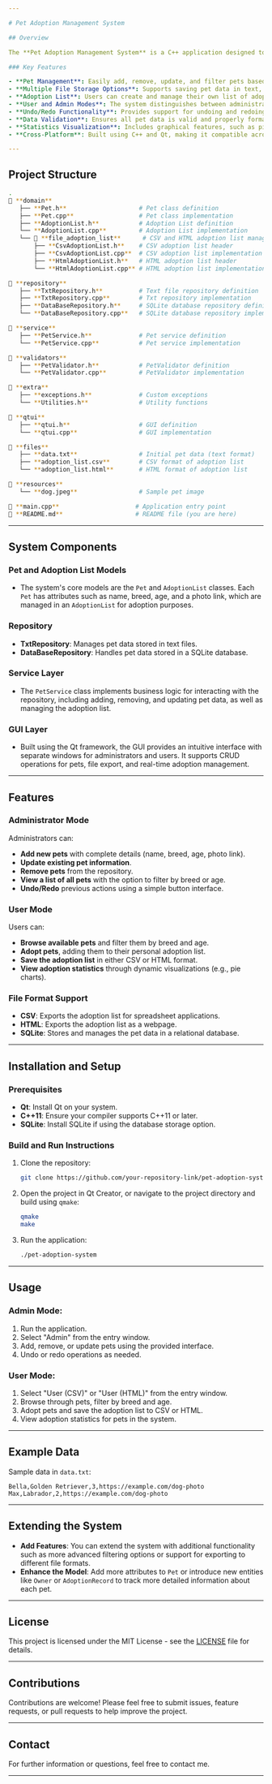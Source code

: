 ```yaml
---

# Pet Adoption Management System

## Overview

The **Pet Adoption Management System** is a C++ application designed to manage the process of pet adoptions. It features a comprehensive pet management interface, allowing administrators to add, remove, update, and filter pets. Users can view available pets and add them to their adoption list. The system leverages Qt for a clean, intuitive graphical user interface (GUI), and supports multiple storage formats (CSV, HTML, SQLite) for persistent data handling.

### Key Features

- **Pet Management**: Easily add, remove, update, and filter pets based on attributes such as age and breed.
- **Multiple File Storage Options**: Supports saving pet data in text, CSV, HTML, and SQLite database formats for flexible data management.
- **Adoption List**: Users can create and manage their own list of adopted pets, with export options in CSV or HTML.
- **User and Admin Modes**: The system distinguishes between administrator functionalities (pet management) and user functionalities (pet browsing and adoption).
- **Undo/Redo Functionality**: Provides support for undoing and redoing actions in the admin panel.
- **Data Validation**: Ensures all pet data is valid and properly formatted before adding it to the repository.
- **Statistics Visualization**: Includes graphical features, such as pie charts, to represent statistics (e.g., distribution of pets by age).
- **Cross-Platform**: Built using C++ and Qt, making it compatible across multiple platforms.

---
```


## Project Structure

```bash
.
📁 **domain**  
   ├── **Pet.h**                    # Pet class definition  
   ├── **Pet.cpp**                  # Pet class implementation  
   ├── **AdoptionList.h**           # Adoption List definition  
   └── **AdoptionList.cpp**         # Adoption List implementation  
   └── 📁 **file_adoption_list**      # CSV and HTML adoption list management  
       ├── **CsvAdoptionList.h**    # CSV adoption list header  
       ├── **CsvAdoptionList.cpp**  # CSV adoption list implementation  
       ├── **HtmlAdoptionList.h**   # HTML adoption list header  
       └── **HtmlAdoptionList.cpp** # HTML adoption list implementation  

📁 **repository**  
   ├── **TxtRepository.h**          # Text file repository definition  
   ├── **TxtRepository.cpp**        # Txt repository implementation  
   ├── **DataBaseRepository.h**     # SQLite database repository definition  
   └── **DataBaseRepository.cpp**   # SQLite database repository implementation  

📁 **service**  
   ├── **PetService.h**             # Pet service definition  
   └── **PetService.cpp**           # Pet service implementation  

📁 **validators**  
   ├── **PetValidator.h**           # PetValidator definition  
   └── **PetValidator.cpp**         # PetValidator implementation  

📁 **extra**  
   ├── **exceptions.h**             # Custom exceptions  
   └── **Utilities.h**              # Utility functions  

📁 **qtui**  
   ├── **qtui.h**                   # GUI definition  
   └── **qtui.cpp**                 # GUI implementation  

📁 **files**  
   ├── **data.txt**                 # Initial pet data (text format)  
   ├── **adoption_list.csv**        # CSV format of adoption list  
   └── **adoption_list.html**       # HTML format of adoption list  

📁 **resources**  
   └── **dog.jpeg**                 # Sample pet image  

📁 **main.cpp**                     # Application entry point  
📁 **README.md**                    # README file (you are here)  
```

---

## System Components

### **Pet and Adoption List Models**
- The system's core models are the `Pet` and `AdoptionList` classes. Each `Pet` has attributes such as name, breed, age, and a photo link, which are managed in an `AdoptionList` for adoption purposes.
  
### **Repository**
- **TxtRepository**: Manages pet data stored in text files.
- **DataBaseRepository**: Handles pet data stored in a SQLite database.
  
### **Service Layer**
- The `PetService` class implements business logic for interacting with the repository, including adding, removing, and updating pet data, as well as managing the adoption list.

### **GUI Layer**
- Built using the Qt framework, the GUI provides an intuitive interface with separate windows for administrators and users. It supports CRUD operations for pets, file export, and real-time adoption management.

---

## Features

### **Administrator Mode**
Administrators can:
- **Add new pets** with complete details (name, breed, age, photo link).
- **Update existing pet information**.
- **Remove pets** from the repository.
- **View a list of all pets** with the option to filter by breed or age.
- **Undo/Redo** previous actions using a simple button interface.

### **User Mode**
Users can:
- **Browse available pets** and filter them by breed and age.
- **Adopt pets**, adding them to their personal adoption list.
- **Save the adoption list** in either CSV or HTML format.
- **View adoption statistics** through dynamic visualizations (e.g., pie charts).

### **File Format Support**
- **CSV**: Exports the adoption list for spreadsheet applications.
- **HTML**: Exports the adoption list as a webpage.
- **SQLite**: Stores and manages the pet data in a relational database.

---

## Installation and Setup

### Prerequisites

- **Qt**: Install Qt on your system.
- **C++11**: Ensure your compiler supports C++11 or later.
- **SQLite**: Install SQLite if using the database storage option.

### Build and Run Instructions

1. Clone the repository:

   ```bash
   git clone https://github.com/your-repository-link/pet-adoption-system.git
   ```

2. Open the project in Qt Creator, or navigate to the project directory and build using `qmake`:

   ```bash
   qmake
   make
   ```

3. Run the application:

   ```bash
   ./pet-adoption-system
   ```

---

## Usage

### Admin Mode:
1. Run the application.
2. Select "Admin" from the entry window.
3. Add, remove, or update pets using the provided interface.
4. Undo or redo operations as needed.

### User Mode:
1. Select "User (CSV)" or "User (HTML)" from the entry window.
2. Browse through pets, filter by breed and age.
3. Adopt pets and save the adoption list to CSV or HTML.
4. View adoption statistics for pets in the system.

---

## Example Data

Sample data in `data.txt`:

```
Bella,Golden Retriever,3,https://example.com/dog-photo
Max,Labrador,2,https://example.com/dog-photo
```

---

## Extending the System

- **Add Features**: You can extend the system with additional functionality such as more advanced filtering options or support for exporting to different file formats.
- **Enhance the Model**: Add more attributes to `Pet` or introduce new entities like `Owner` or `AdoptionRecord` to track more detailed information about each pet.

---

## License

This project is licensed under the MIT License - see the [LICENSE](LICENSE) file for details.

---

## Contributions

Contributions are welcome! Please feel free to submit issues, feature requests, or pull requests to help improve the project.

---

## Contact

For further information or questions, feel free to contact me.

---

